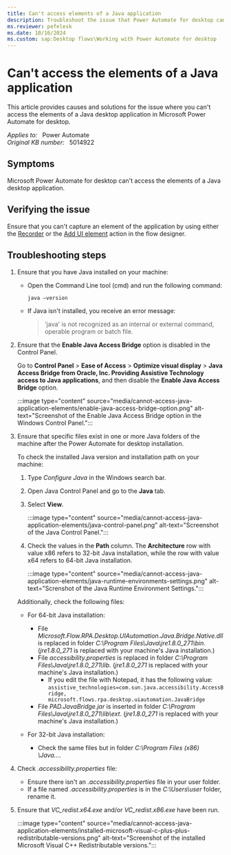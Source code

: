 ```yaml
---
title: Can't access elements of a Java application
description: Troubleshoot the issue that Power Automate for desktop can't access the elements of a Java desktop application.
ms.reviewer: pefelesk
ms.date: 10/16/2024
ms.custom: sap:Desktop flows\Working with Power Automate for desktop
---
```

# Can't access the elements of a Java application

This article provides causes and solutions for the issue where you can't access the elements of a Java desktop application in Microsoft Power Automate for desktop.

_Applies to:_ &nbsp; Power Automate  
_Original KB number:_ &nbsp; 5014922

## Symptoms

Microsoft Power Automate for desktop can't access the elements of a Java desktop application.

## Verifying the issue

Ensure that you can't capture an element of the application by using either the [Recorder](/power-automate/desktop-flows/recording-flow) or the [Add UI element](/power-automate/desktop-flows/ui-elements) action in the flow designer.

## Troubleshooting steps

1. Ensure that you have Java installed on your machine:

   - Open the Command Line tool (cmd) and run the following command:

     ```cmd
     java –version
     ```

   - If Java isn't installed, you receive an error message:

     > 'java' is not recognized as an internal or external command, operable program or batch file.

2. Ensure that the **Enable Java Access Bridge** option is disabled in the Control Panel.

   Go to **Control Panel** > **Ease of Access** > **Optimize visual display** > **Java Access Bridge from Oracle, Inc. Providing Assistive Technology access to Java applications**, and then disable the **Enable Java Access Bridge** option.

   :::image type="content" source="media/cannot-access-java-application-elements/enable-java-access-bridge-option.png" alt-text="Screenshot of the Enable Java Access Bridge option in the Windows Control Panel.":::

3. Ensure that specific files exist in one or more Java folders of the machine after the Power Automate for desktop installation.

   To check the installed Java version and installation path on your machine:

    1. Type _Configure Java_ in the Windows search bar.
    1. Open Java Control Panel and go to the **Java** tab.
    1. Select **View**.

       :::image type="content" source="media/cannot-access-java-application-elements/java-control-panel.png" alt-text="Screenshot of the Java Control Panel.":::

    1. Check the values in the **Path** column. The **Architecture** row with value x86 refers to 32-bit Java installation, while the row with value x64 refers to 64-bit Java installation.

       :::image type="content" source="media/cannot-access-java-application-elements/java-runtime-environments-settings.png" alt-text="Screnshot of the Java Runtime Environment Settings.":::

   Additionally, check the following files:

   - For 64-bit Java installation:

     - File _Microsoft.Flow.RPA.Desktop.UIAutomation.Java.Bridge.Native.dll_ is replaced in folder _C:\Program Files\Java\jre1.8.0_271\bin_. (_jre1.8.0_271_ is replaced with your machine's Java installation.)
     - File _accessibility.properties_ is replaced in folder _C:\Program Files\Java\jre1.8.0_271\lib_. (_jre1.8.0_271_ is replaced with your machine's Java installation.)  
       - If you edit the file with Notepad, it has the following value:  
  `assistive_technologies=com.sun.java.accessibility.AccessBridge, microsoft.flows.rpa.desktop.uiautomation.JavaBridge`
     - File _PAD.JavaBridge.jar_ is inserted in folder _C:\Program Files\Java\jre1.8.0_271\lib\ext_. (_jre1.8.0_271_ is replaced with your machine's Java installation.)

   - For 32-bit Java installation:

     - Check the same files but in folder _C:\Program Files (x86) \Java…_.

4. Check _.accessibility.properties_ file:

    - Ensure there isn't an _.accessibility.properties_ file in your user folder.
    - If a file named _.accessibility.properties_ is in the _C:\Users\user_ folder, rename it.

5. Ensure that _VC_redist.x64.exe_ and/or _VC_redist.x86.exe_ have been run.

   :::image type="content" source="media/cannot-access-java-application-elements/installed-microsoft-visual-c-plus-plus-redistributable-versions.png" alt-text="Screenshot of the installed Microsoft Visual C++ Redistributable versions.":::
